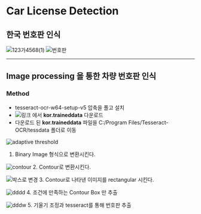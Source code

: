 # Car License Detection
## 한국 번호판 인식

![123가4568(1)](https://user-images.githubusercontent.com/71427403/104855588-eccc4d80-5950-11eb-9a26-8dd1cf2d9139.jpg)
![번호판](https://user-images.githubusercontent.com/71427403/104855593-fa81d300-5950-11eb-9cb7-b5e981535e7b.png)

---

## Image processing 을 통한 차량 번호판 인식

### Method
* tesseract-ocr-w64-setup-v5 압축을 풀고 설치
* ![링크](https://github.com/tesseract-ocr/tessdata/blob/master/kor.traineddata) 에서 **kor.traineddata** 다운로드
* 다운로드 된 **kor.traineddata** 파일을 C:/Program Files/Tesseract-OCR/tessdata 폴더로 이동



![adaptive threshold](https://user-images.githubusercontent.com/71427403/104855672-5fd5c400-5951-11eb-9823-f0e680adbc67.png)
1. Binary Image 형식으로 변환시킨다.

![contour](https://user-images.githubusercontent.com/71427403/104855838-80eae480-5952-11eb-8282-45b6018e1e81.png)
2. Contour로 변환시킨다.

![박스로 변경](https://user-images.githubusercontent.com/71427403/104855840-85170200-5952-11eb-8365-692e5e075297.png)
3. Contour로 나타낸 이미지를 rectangular 시킨다. 

![dddd](https://user-images.githubusercontent.com/71427403/104855931-e5a63f00-5952-11eb-9e71-717785ca0f43.png)
4. 조건에 만족하는 Contour Box 만 추출

![dddw](https://user-images.githubusercontent.com/71427403/104855970-27cf8080-5953-11eb-9cd0-d0ca4e023d6f.png)
5. 기울기 조정과 tesseract를 통해 번호판 추출

